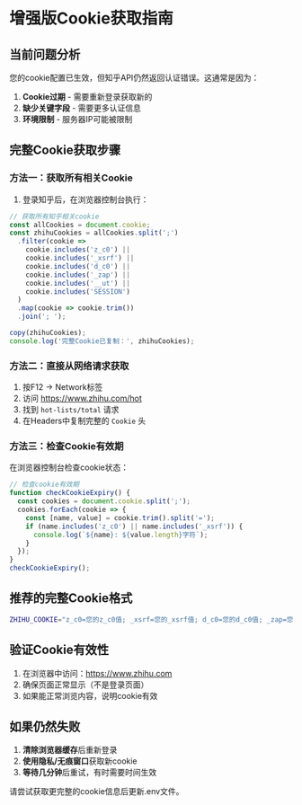 # 增强版Cookie获取指南

## 当前问题分析
您的cookie配置已生效，但知乎API仍然返回认证错误。这通常是因为：

1. **Cookie过期** - 需要重新登录获取新的
2. **缺少关键字段** - 需要更多认证信息
3. **环境限制** - 服务器IP可能被限制

## 完整Cookie获取步骤

### 方法一：获取所有相关Cookie
1. 登录知乎后，在浏览器控制台执行：
```javascript
// 获取所有知乎相关cookie
const allCookies = document.cookie;
const zhihuCookies = allCookies.split(';')
  .filter(cookie => 
    cookie.includes('z_c0') || 
    cookie.includes('_xsrf') || 
    cookie.includes('d_c0') ||
    cookie.includes('_zap') ||
    cookie.includes('__ut') ||
    cookie.includes('SESSION')
  )
  .map(cookie => cookie.trim())
  .join('; ');

copy(zhihuCookies);
console.log('完整Cookie已复制：', zhihuCookies);
```

### 方法二：直接从网络请求获取
1. 按F12 → Network标签
2. 访问 https://www.zhihu.com/hot
3. 找到 `hot-lists/total` 请求
4. 在Headers中复制完整的 `Cookie` 头

### 方法三：检查Cookie有效期
在浏览器控制台检查cookie状态：
```javascript
// 检查cookie有效期
function checkCookieExpiry() {
  const cookies = document.cookie.split(';');
  cookies.forEach(cookie => {
    const [name, value] = cookie.trim().split('=');
    if (name.includes('z_c0') || name.includes('_xsrf')) {
      console.log(`${name}: ${value.length}字符`);
    }
  });
}
checkCookieExpiry();
```

## 推荐的完整Cookie格式
```bash
ZHIHU_COOKIE="z_c0=您的z_c0值; _xsrf=您的_xsrf值; d_c0=您的d_c0值; _zap=您的_zap值; SESSION=您的session值"
```

## 验证Cookie有效性
1. 在浏览器中访问：https://www.zhihu.com
2. 确保页面正常显示（不是登录页面）
3. 如果能正常浏览内容，说明cookie有效

## 如果仍然失败
1. **清除浏览器缓存**后重新登录
2. **使用隐私/无痕窗口**获取新cookie
3. **等待几分钟**后重试，有时需要时间生效

请尝试获取更完整的cookie信息后更新.env文件。